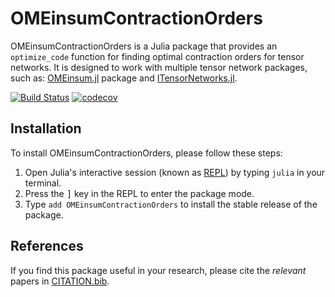# OMEinsumContractionOrders

OMEinsumContractionOrders is a Julia package that provides an `optimize_code` function for finding optimal contraction orders for tensor networks. It is designed to work with multiple tensor network packages, such as: [OMEinsum.jl](https://github.com/under-Peter/OMEinsum.jl/issues) package and [ITensorNetworks.jl](https://github.com/mtfishman/ITensorNetworks.jl).

[![Build Status](https://github.com/TensorBFS/OMEinsumContractionOrders.jl/workflows/CI/badge.svg)](https://github.com/TensorBFS/OMEinsumContractionOrders.jl/actions)
[![codecov](https://codecov.io/gh/TensorBFS/OMEinsumContractionOrders.jl/branch/master/graph/badge.svg?token=BwaF0cV6q1)](https://codecov.io/gh/TensorBFS/OMEinsumContractionOrders.jl)

## Installation

To install OMEinsumContractionOrders, please follow these steps:

1. Open Julia's interactive session (known as [REPL](https://docs.julialang.org/en/v1/manual/getting-started/)) by typing `julia` in your terminal.
2. Press the <kbd>]</kbd> key in the REPL to enter the package mode.
3. Type `add OMEinsumContractionOrders` to install the stable release of the package.

## References

If you find this package useful in your research, please cite the *relevant* papers in [CITATION.bib](CITATION.bib).
